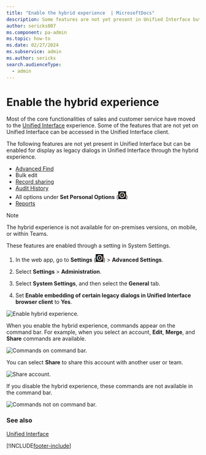```yaml
---
title: "Enable the hybrid experience  | MicrosoftDocs"
description: Some features are not yet present in Unified Interface but can be enabled for display as legacy dialogs in Unified Interface through the hybrid experience.
author: sericks007
ms.component: pa-admin
ms.topic: how-to
ms.date: 02/27/2024
ms.subservice: admin
ms.author: sericks
search.audienceType: 
  - admin
---
```

# Enable the hybrid experience

<!-- legacy procedure -->

Most of the core functionalities of sales and customer service have moved to the [Unified Interface](about-unified-interface.md) experience. Some of the features that are not yet on Unified Interface can be accessed in the Unified Interface client. 

The following features are not yet present in Unified Interface but can be enabled for display as legacy dialogs in Unified Interface through the hybrid experience.

- [Advanced Find](/power-apps/user/advanced-find) 
- Bulk edit
- [Record sharing](/power-apps/user/assign-or-share-records)
- [Audit History](/power-apps/developer/common-data-service/auditing-overview)
- All options under **Set Personal Options** (![Settings gear.](media/settings-gear-icon.png "Settings gear"))
- [Reports](/power-apps/user/work-with-reports)

 > [!NOTE]
 > The hybrid experience is not available for on-premises versions, on mobile, or within Teams.  

These features are enabled through a setting in System Settings.

1. In the web app, go to **Settings** (![Settings.](media/settings-gear-icon.png "Settings")) > **Advanced Settings**.

2. Select **Settings** > **Administration**.

3. Select **System Settings**, and then select the **General** tab. 

4. Set **Enable embedding of certain legacy dialogs in Unified Interface browser client** to **Yes**.

![Enable hybrid experience.](media/hybrid-system-settings.png "Enable hybrid experience")

When you enable the hybrid experience, commands appear on the command bar. For example, when you select an account, **Edit**, **Merge**, and **Share** commands are available.

![Commands on command bar.](media/hybrid-edit-merge-share.png "Commands on command bar")

You can select **Share** to share this account with another user or team.

![Share account.](media/hybrid-share-account.png "Share account")

If you disable the hybrid experience, these commands are not available in the command bar.

![Commands not on command bar.](media/hybrid-no-edit-merge-share.png "Commands not on command bar")

### See also  
 [Unified Interface](about-unified-interface.md)


[!INCLUDE[footer-include](../includes/footer-banner.md)]
